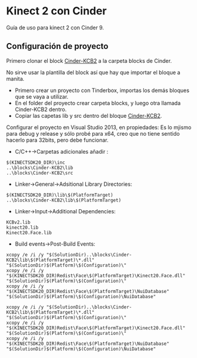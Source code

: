 Kinect 2 con Cinder
===================
Guía de uso para kinect 2 con Cinder 9.

Configuración de proyecto
-------------------------

Primero clonar el block [Cinder-KCB2](https://github.com/wieden-kennedy/Cinder-KCB2) a la carpeta blocks de Cinder.

No sirve usar la plantilla del block así que hay que importar el bloque a manita.
- Primero crear un proyecto con Tinderbox, importas los demás bloques que se vaya a utilizar.
- En el folder del proyecto crear carpeta blocks, y luego otra llamada Cinder-KCB2 dentro.
- Copiar las capetas lib y src dentro del bloque [Cinder-KCB2](https://github.com/wieden-kennedy/Cinder-KCB2).

Configurar el proyecto en Visual Studio 2013, en propiedades:
Es lo mjismo para debug y release y sólo probé para x64, creo que no tiene sentido hacerlo para 32bits, pero debe funcionar.
- C/C++->Carpetas adicionales añadir :
```
$(KINECTSDK20_DIR)\inc
..\blocks\Cinder-KCB2\lib
..\blocks\Cinder-KCB2\src
``` 
- Linker->General->Adsitional Library Directories:
```
$(KINECTSDK20_DIR)\lib\$(PlatformTarget)
..\blocks\Cinder-KCB2\lib\$(PlatformTarget)
``` 
- Linker->Input->Additional Dependencies:
```
KCBv2.lib
kinect20.lib
Kinect20.Face.lib
``` 
- Build events->Post-Build Events:
```
xcopy /e /i /y "$(SolutionDir)..\blocks\Cinder-KCB2\lib\$(PlatformTarget)\*.dll" "$(SolutionDir)$(Platform)\$(Configuration)\"
xcopy /e /i /y "$(KINECTSDK20_DIR)Redist\Face\$(PlatformTarget)\Kinect20.Face.dll" "$(SolutionDir)$(Platform)\$(Configuration)\"
xcopy /e /i /y "$(KINECTSDK20_DIR)Redist\Face\$(PlatformTarget)\NuiDatabase" "$(SolutionDir)$(Platform)\$(Configuration)\NuiDatabase"
```



```
xcopy /e /i /y "$(SolutionDir)..\blocks\Cinder-KCB2\lib\$(PlatformTarget)\*.dll" "$(SolutionDir)$(Platform)\$(Configuration)\"
xcopy /e /i /y "$(KINECTSDK20_DIR)Redist\Face\$(PlatformTarget)\Kinect20.Face.dll" "$(SolutionDir)$(Platform)\$(Configuration)\"
xcopy /e /i /y "$(KINECTSDK20_DIR)Redist\Face\$(PlatformTarget)\NuiDatabase" "$(SolutionDir)$(Platform)\$(Configuration)\NuiDatabase"
```


